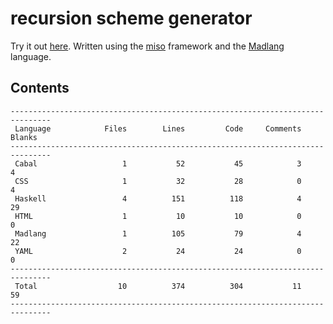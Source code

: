 # recursion scheme generator

Try it out [here](http://vmchale.com/recursion-scheme-generator/index.html).
Written using the [miso](https://haskell-miso.org) framework and the
[Madlang](https://github.com/vmchale/madlang) language.

## Contents

```
-------------------------------------------------------------------------------
 Language            Files        Lines         Code     Comments       Blanks
-------------------------------------------------------------------------------
 Cabal                   1           52           45            3            4
 CSS                     1           32           28            0            4
 Haskell                 4          151          118            4           29
 HTML                    1           10           10            0            0
 Madlang                 1          105           79            4           22
 YAML                    2           24           24            0            0
-------------------------------------------------------------------------------
 Total                  10          374          304           11           59
-------------------------------------------------------------------------------
```
